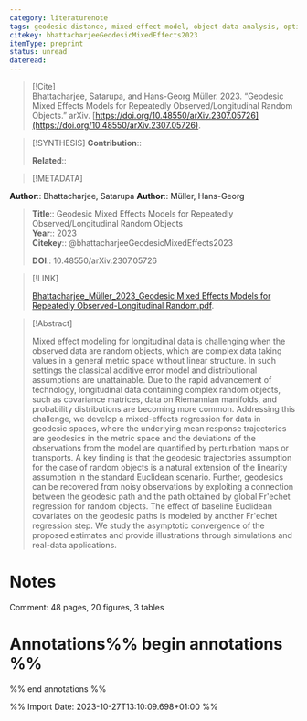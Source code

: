 ```yaml
---
category: literaturenote
tags: geodesic-distance, mixed-effect-model, object-data-analysis, optimal-transport
citekey: bhattacharjeeGeodesicMixedEffects2023
itemType: preprint
status: unread  
dateread:  
---
```


> [!Cite]  
> Bhattacharjee, Satarupa, and Hans-Georg Müller. 2023. “Geodesic Mixed Effects Models for Repeatedly Observed/Longitudinal Random Objects.” arXiv. [https://doi.org/10.48550/arXiv.2307.05726](https://doi.org/10.48550/arXiv.2307.05726).

> [!SYNTHESIS] 
>**Contribution**::
>
>**Related**:: 
>

> [!METADATA]  
>
**Author**:: Bhattacharjee, Satarupa
**Author**:: Müller, Hans-Georg<br>
> **Title**:: Geodesic Mixed Effects Models for Repeatedly Observed/Longitudinal Random Objects    
> **Year**:: 2023     
> **Citekey**:: @bhattacharjeeGeodesicMixedEffects2023    
>    
>    
>     
>    
>    
>     
>    
>**DOI**:: 10.48550/arXiv.2307.05726    
>

> [!LINK] 
>
> [Bhattacharjee_Müller_2023_Geodesic Mixed Effects Models for Repeatedly Observed-Longitudinal Random.pdf](file:///Users/steven/Library/CloudStorage/GoogleDrive-steven.golovkine@ul.ie/My%20Drive/bibliography/arXiv/2023/Bhattacharjee_Müller_2023_Geodesic%20Mixed%20Effects%20Models%20for%20Repeatedly%20Observed-Longitudinal%20Random.pdf).

>[!Abstract]
>
>Mixed effect modeling for longitudinal data is challenging when the observed data are random objects, which are complex data taking values in a general metric space without linear structure. In such settings the classical additive error model and distributional assumptions are unattainable. Due to the rapid advancement of technology, longitudinal data containing complex random objects, such as covariance matrices, data on Riemannian manifolds, and probability distributions are becoming more common. Addressing this challenge, we develop a mixed-effects regression for data in geodesic spaces, where the underlying mean response trajectories are geodesics in the metric space and the deviations of the observations from the model are quantified by perturbation maps or transports. A key finding is that the geodesic trajectories assumption for the case of random objects is a natural extension of the linearity assumption in the standard Euclidean scenario. Further, geodesics can be recovered from noisy observations by exploiting a connection between the geodesic path and the path obtained by global Fr\'echet regression for random objects. The effect of baseline Euclidean covariates on the geodesic paths is modeled by another Fr\'echet regression step. We study the asymptotic convergence of the proposed estimates and provide illustrations through simulations and real-data applications.
>>


# Notes
Comment: 48 pages, 20 figures, 3 tables<br>
# Annotations%% begin annotations %%  
 
  
%% end annotations %%

%% Import Date: 2023-10-27T13:10:09.698+01:00 %%
